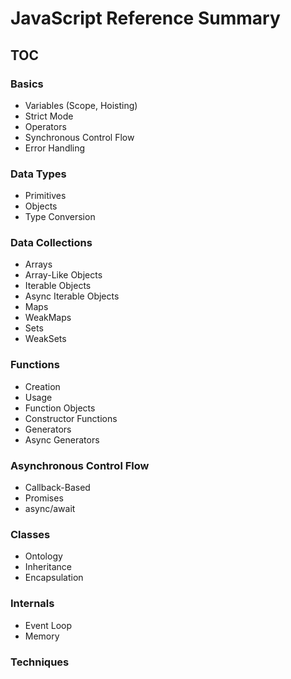 # JavaScript Reference Summary

## TOC

### Basics

- Variables (Scope, Hoisting)
- Strict Mode
- Operators
- Synchronous Control Flow
- Error Handling

### Data Types

- Primitives
- Objects
- Type Conversion

### Data Collections

- Arrays
- Array-Like Objects
- Iterable Objects
- Async Iterable Objects
- Maps
- WeakMaps
- Sets
- WeakSets

### Functions

- Creation
- Usage
- Function Objects
- Constructor Functions
- Generators
- Async Generators

### Asynchronous Control Flow

- Callback-Based
- Promises
- async/await

### Classes

- Ontology
- Inheritance
- Encapsulation

### Internals

- Event Loop
- Memory

### Techniques
